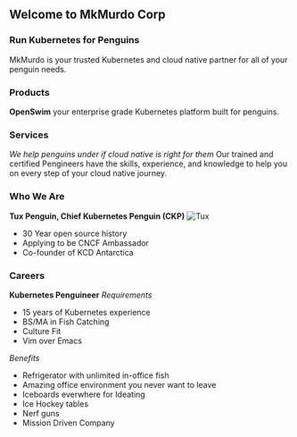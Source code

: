 ## Welcome to MkMurdo Corp 

### Run Kubernetes for Penguins

MkMurdo is your trusted Kubernetes and cloud native partner for all of your penguin needs. 

### Products

**OpenSwim** your enterprise grade Kubernetes platform built for penguins.

### Services

_We help penguins under if cloud native is right for them_ 
Our trained and certified Pengineers have the skills, experience, and knowledge to help you on every step of your cloud native journey.

### Who We Are
**Tux Penguin, Chief Kubernetes Penguin (CKP)**
![Tux](/Tux.png)
* 30 Year open source history
* Applying to be CNCF Ambassador
* Co-founder of KCD Antarctica

### Careers

**Kubernetes Penguineer**
_Requirements_
* 15 years of Kubernetes experience
* BS/MA in Fish Catching
* Culture Fit
* Vim over Emacs

_Benefits_
* Refrigerator with unlimited in-office fish
* Amazing office environment you never want to leave
* Iceboards everwhere for Ideating
* Ice Hockey tables
* Nerf guns
* Mission Driven Company

